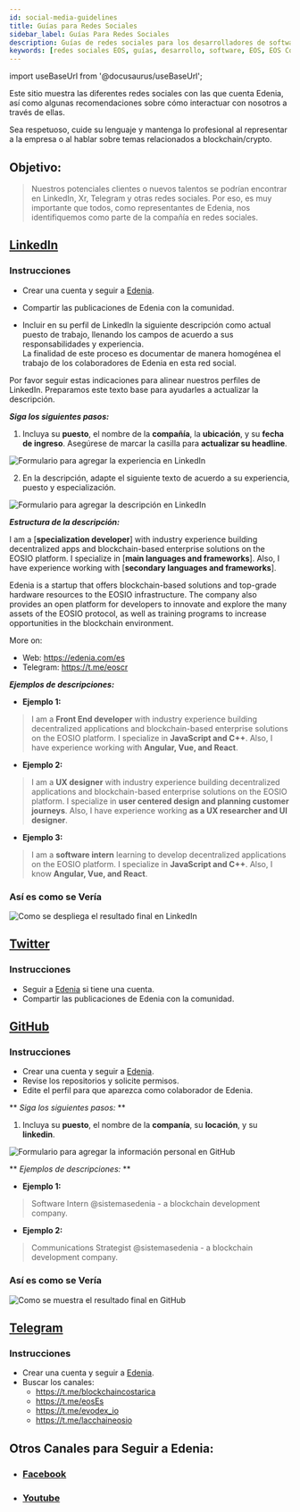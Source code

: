 ```yaml
---
id: social-media-guidelines
title: Guías para Redes Sociales
sidebar_label: Guías Para Redes Sociales
description: Guías de redes sociales para los desarrolladores de software EOS Costa Rica.
keywords: [redes sociales EOS, guías, desarrollo, software, EOS, EOS Costa Rica]
---
```


import useBaseUrl from '@docusaurus/useBaseUrl';

Este sitio muestra las diferentes redes sociales con las que cuenta Edenia, así como algunas recomendaciones sobre cómo interactuar con nosotros a través de ellas.

Sea respetuoso, cuide su lenguaje y mantenga lo profesional al representar a la empresa o al hablar sobre temas relacionados a blockchain/crypto.

## **Objetivo:**
>Nuestros potenciales clientes o nuevos talentos se podrían encontrar en LinkedIn, Xr, Telegram y otras redes sociales. Por eso, es muy importante que todos, como representantes de Edenia, nos identifiquemos como parte de la compañía en redes sociales.


## [LinkedIn](https://www.linkedin.com/company/edeniaweb3/)

### **Instrucciones**

- Crear una cuenta y seguir a [Edenia](https://www.linkedin.com/company/edeniaweb3/).

- Compartir las publicaciones de Edenia con la comunidad.

- Incluir en su perfil de LinkedIn la siguiente descripción como actual puesto de trabajo, llenando los campos de acuerdo a sus responsabilidades y experiencia.  
La finalidad de este proceso es documentar de manera homogénea el trabajo de los colaboradores de Edenia en esta red social.



Por favor seguir estas indicaciones para alinear nuestros perfiles de LinkedIn. Preparamos este texto base para ayudarles a actualizar la descripción. 


***Siga los siguientes pasos:***


1. Incluya su **puesto**, el nombre de la **compañía**, la **ubicación**, y su **fecha de ingreso**. Asegúrese de marcar la casilla para  **actualizar su headline**.

<div style={{  textAlign: "center" }}>
    <img alt="Formulario para agregar la experiencia en LinkedIn" style={{ width:"70%" }} src={ useBaseUrl("/img/redes-sociales/LinkedExperiencia.webp") } />
</div>


2. En la descripción, adapte el siguiente texto de acuerdo a su experiencia, puesto y especialización.

<div style={{  textAlign: "center" }}>
    <img alt="Formulario para agregar la descripción en LinkedIn" src={ useBaseUrl("/img/redes-sociales/LinkedDescripcion.webp") } />
</div>




***Estructura de la descripción:***

I am a [**specialization developer**] with industry experience building decentralized apps and blockchain-based enterprise solutions on the EOSIO platform. I specialize in [**main languages and frameworks**]. Also, I have experience working with [**secondary languages and frameworks**].  


Edenia is a startup that offers blockchain-based solutions and top-grade hardware resources to the EOSIO infrastructure. The company also provides an open platform for developers to innovate and explore the many assets of the EOSIO protocol, as well as training programs to increase opportunities in the blockchain environment.  

More on:
- Web: https://edenia.com/es
- Telegram: https://t.me/eoscr

***Ejemplos de descripciones:***

- **Ejemplo 1:**  
>I am a **Front End developer** with industry experience building decentralized applications and blockchain-based enterprise solutions on the EOSIO platform. I specialize in **JavaScript and C++**. Also, I have experience working with **Angular, Vue, and React**.  

- **Ejemplo 2:**  
>I am a **UX designer** with industry experience building decentralized applications and blockchain-based enterprise solutions on the EOSIO platform. I specialize in **user centered design and planning customer journeys**. Also, I have experience working **as a UX researcher and UI designer**.

- **Ejemplo 3:**  
>I am a **software intern** learning to develop decentralized applications on the EOSIO platform. I specialize in **JavaScript and C++**. Also, I know **Angular, Vue, and React**.  

### **Así es como se Vería**

<div style={{  textAlign: "center" }}>
    <img alt="Como se despliega el resultado final en LinkedIn" src={ useBaseUrl("/img/redes-sociales/LinkedResultado.webp") } loading="lazy"/>
</div>


## [Twitter](https://x.com/EdeniaWeb3)

### **Instrucciones**  
- Seguir a [Edenia](https://x.com/EdeniaWeb3) si tiene una cuenta.
- Compartir las publicaciones de Edenia con la comunidad.

## [GitHub](https://github.com/edenia/)

### **Instrucciones** 
- Crear una cuenta y seguir a [Edenia](https://github.com/edenia/).
- Revise los repositorios y solicite permisos.
- Edite el perfil para que aparezca como colaborador de Edenia.

** *Siga los siguientes pasos:* **
1. Incluya su **puesto**, el nombre de la **companía**, su **locación**, y su **linkedin**.

<div style={{  textAlign: "center" }}>
    <img alt="Formulario para agregar la información personal en GitHub" src={ useBaseUrl("/img/redes-sociales/GithubEstado.webp") } loading="lazy"/>
</div>


** *Ejemplos de descripciones:* **

- **Ejemplo 1:**  
>Software Intern  @sistemasedenia - a blockchain development company.

- **Ejemplo 2:**  
>Communications Strategist @sistemasedenia - a blockchain development company.

### **Así es como se Vería**
<div style={{  textAlign: "center" }}>
    <img alt="Como se muestra el resultado final en GitHub" src={ useBaseUrl("/img/redes-sociales/GitHubResultado.webp") } loading="lazy"/>
</div>


## [Telegram](https://t.me/eoscr)

### **Instrucciones**  
- Crear una cuenta y seguir a [Edenia](https://t.me/eoscr).
- Buscar los canales:
    - https://t.me/blockchaincostarica
    - https://t.me/eosEs 
    - https://t.me/evodex_io 
    - https://t.me/lacchaineosio

## Otros Canales para Seguir a Edenia:
- ### [Facebook](https://www.facebook.com/EDENIAcr)
- ### [Youtube](https://www.youtube.com/@edenia-web3)





